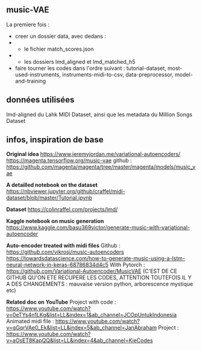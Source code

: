 ## music-VAE

La premiere fois : 
* creer un dossier data, avec dedans :
* * le fichier match_scores.json 
* * les dossiers lmd_aligned et lmd_matched_h5
* faire tourner les codes dans l'ordre suivant : tutorial-dataset, most-used-instruments, instruments-midi-to-csv, data-preprocessor, model-and-training

## données utilisées

lmd-aligned du Lahk MIDI Dataset, ainsi que les metadata du Million Songs Dataset

## infos, inspiration de base

 **Original idea**
https://www.jeremyjordan.me/variational-autoencoders/
https://magenta.tensorflow.org/music-vae
github : https://github.com/magenta/magenta/tree/master/magenta/models/music_vae

**A detailled notebook on the dataset**
https://nbviewer.jupyter.org/github/craffel/midi-dataset/blob/master/Tutorial.ipynb 

**Dataset**
https://colinraffel.com/projects/lmd/ 

**Kaggle notebook on music generation**
https://www.kaggle.com/basu369victor/generate-music-with-variational-autoencoder

**Auto-encoder treated with midi files**
Github : https://github.com/vikrosj/music-autoencoders
https://towardsdatascience.com/how-to-generate-music-using-a-lstm-neural-network-in-keras-68786834d4c5
With Pytorch : https://github.com/Variational-Autoencoder/MusicVAE (C'EST DE CE GITHUB QU'ON ETE RECUPERE LES CODES, ATTENTION TOUTEFOIS IL Y A DES CHANGEMENTS : mauvaise version python, arborescence mystique etc)

**Related doc on YouTube**
Project with code : https://www.youtube.com/watch?v=0eTYs4n1LKg&list=LL&index=1&ab_channel=JCOpUntukIndonesia
Animated midi file : https://www.youtube.com/watch?v=gGqrVAe0_Ek&list=LL&index=5&ab_channel=JanAbraham
Project : https://www.youtube.com/watch?v=aOsET8KapQQ&list=LL&index=4&ab_channel=KieCodes
